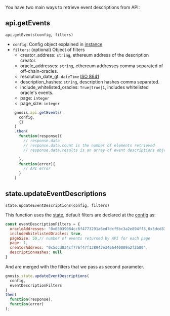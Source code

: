You have two main ways to retrieve event descriptions from API:

## api.getEvents
`api.getEvents(config, filters)`

* `config`: Config object explained in [instance](/getting_started/instance)
* `filters`: (optional) Object of filters
    * creator_address: `string`, ethereum address of the description creator.
    * oracle_addresses: `string`, ethereum addresses comma separated of off-chain-oracles.
    * resolution_date_gt: `dateTime` [ISO 8641](https://en.wikipedia.org/wiki/ISO_8601)
    * description_hashes: `string`, description hashes comma separated.
    * include_whitelisted_oracles: `True|true|1`, includes whitelisted oracle's events.
    * page: `integer`
    * page_size: `integer`

```js
    gnosis.api.getEvents(
      config,
      {}
    )
    .then(
      function(response){
        // response.data
        // response.data.count is the number of elements retrieved
        // response.data.results is an array of event descriptions objects

      },
      function(error){
        // API error
      }
    )
```

## state.updateEventDescriptions
`state.updateEventDescriptions(config, filters)`

This function uses the [state](/getting_started/state), default filters
are declared at the [config](/getting_started/instance) as:
```js
const eventDescriptionFilters = {    
  oracleAddresses: "0x65039084cc6f4773291a6ed7dcf5bc3a2e894ff3,0x5dcd834cf776f47f138943e3466440009a2f2b00",
  includeWhitelistedOracles: true,
  pageSize: 50,// number of events returned by API for each page
  page: 1,
  creatorAddress: "0x5dcd834cf776f47f138943e3466440009a2f2b00",
  descriptionHashes: null
}
```
And are merged with the filters that we pass as second parameter.
```js
gnosis.state.updateEventDescriptions(
  config,
  eventDescriptionFilters
)
then(
  function(response),
  function(error)
);  
```
